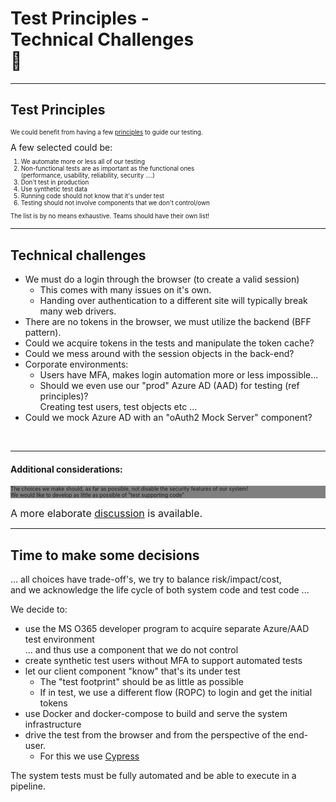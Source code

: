 <!-- markdownlint-disable MD033 -->
# Test Principles - </br> Technical Challenges </br>🤨

---

## Test Principles

<div style="font-size:0.7em">

We could benefit from having a few [principles](https://en.wikipedia.org/wiki/Principle) to guide our testing.
</div>
A few selected could be:

<div style="font-size:0.7em">

1. We automate more or less all of our testing<!-- .element: class="fragment" data-fragment-index="1" -->
2. Non-functional tests are as important as the functional ones </br>(performance, usability, reliability, security ....)<!-- .element: class="fragment" data-fragment-index="2" -->
3. Don't test in production<!-- .element: class="fragment" data-fragment-index="3" -->
4. Use synthetic test data<!-- .element: class="fragment" data-fragment-index="4" -->
5. Running code should not know that it's under test<!-- .element: class="fragment" data-fragment-index="5" -->
6. Testing should not involve components that we don't control/own<!-- .element: class="fragment" data-fragment-index="6" -->

The list is by no means exhaustive. Teams should have their own list!<!-- .element: class="fragment" data-fragment-index="6" style="font-size:0.6em"-->

</div>

---

## Technical challenges

<div><!-- .element: style="font-size:0.6em"-->

- We must do a login through the browser (to create a valid session)
  - This comes with many issues on it's own.
  - Handing over authentication to a different site will typically break many web drivers.
- There are no tokens in the browser, we must utilize the backend (BFF pattern).<!-- .element: class="fragment" data-fragment-index="2" -->
- Could we acquire tokens in the tests and manipulate the token cache?<!-- .element: class="fragment" data-fragment-index="3" -->
- Could we mess around with the session objects in the back-end?<!-- .element: class="fragment" data-fragment-index="4" -->
- Corporate environments:<!-- .element: class="fragment" data-fragment-index="5" -->
  - Users have MFA, makes login automation more or less impossible...<!-- .element: class="fragment" data-fragment-index="5" -->
  - Should we even use our "prod" Azure AD (AAD) for testing (ref principles)?</br>Creating test users, test objects etc ...<!-- .element: class="fragment" data-fragment-index="6" -->
- Could we mock Azure AD with an "oAuth2 Mock Server" component?<!-- .element: class="fragment" data-fragment-index="7" -->

</div>
</br>
<hr>

#### Additional considerations:<!-- .element: class="fragment" data-fragment-index="8" -->

<div style="background-color:grey; font-size:0.6em">The choices we make should, as far as possible, not disable the security features of our system! 
</br>We would like to develop as little as possible of "test supporting code"</div><!-- .element: class="fragment" data-fragment-index="9" -->

<font size="3em">A more elaborate [discussion](https://github.com/larskaare/pawa-system-testing/blob/main/scenario/doc/the-test-challenges.md) is available.</font><!-- .element: class="fragment" data-fragment-index="9" -->

---

## Time to make some decisions

<div><!-- .element: style="font-size:0.8em"-->

... all choices have trade-off's, we try to balance risk/impact/cost, </br> and we acknowledge the life cycle of both system code and test code ...

</div>

<div><!-- .element: style="font-size:0.6em"-->

We decide to:

- use the MS O365 developer program to acquire separate Azure/AAD test environment</br>... and thus use a component that we do not control<!-- .element: class="fragment" data-fragment-index="1" -->
- create synthetic test users without MFA to support automated tests <!-- .element: class="fragment" data-fragment-index="2" -->
- let our client component "know" that's its under test<!-- .element: class="fragment" data-fragment-index="3" -->
  - The "test footprint" should be as little as possible<!-- .element: class="fragment" data-fragment-index="4" -->
  - If in test, we use a different flow (ROPC) to login and get the initial tokens<!-- .element: class="fragment" data-fragment-index="5" -->
- use Docker and docker-compose to build and serve the system infrastructure<!-- .element: class="fragment" data-fragment-index="6" -->
- drive the test from the browser and from the perspective of the end-user.<!-- .element: class="fragment" data-fragment-index="7" -->
  - For this we use  <!-- .element: class="fragment" data-fragment-index="8" -->[Cypress](https://www.cypress.io/) <!-- .element: class="fragment" data-fragment-index="8" -->
  
</div>

The system tests must be fully automated and be able to execute in a pipeline.<!-- .element: style="font-size:0.8em" class="fragment" data-fragment-index="9"-->
